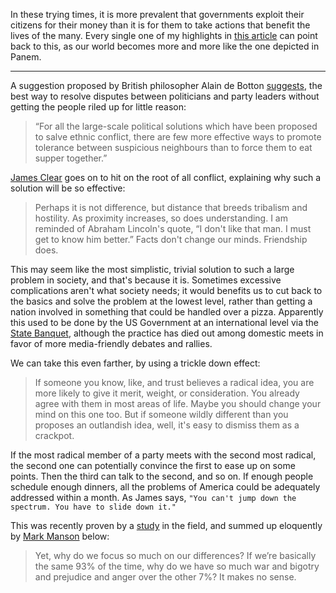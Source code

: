 
In these trying times, it is more prevalent that governments exploit their citizens for their money than it is for them to take actions that benefit the lives of the many. Every single one of my highlights in [this article](https://onezero.medium.com/everything-is-the-hunger-games-now-42161053708a) can point back to this, as our world becomes more and more like the one depicted in Panem.

---

A suggestion proposed by British philosopher Alain de Botton [suggests](https://www.amazon.com/gp/product/0307476820/ref=as_li_qf_asin_il_tl?ie=UTF8&tag=jamesclear-20&creative=9325&linkCode=as2&creativeASIN=0307476820&linkId=306f4d4e3fd84231369c91cd3be55c76), the best way to resolve disputes between politicians and party leaders without getting the people riled up for little reason:

> “For all the large-scale political solutions which have been proposed to salve ethnic conflict, there are few more effective ways to promote tolerance between suspicious neighbours than to force them to eat supper together.”
>

[James Clear](https://jamesclear.com/why-facts-dont-change-minds) goes on to hit on the root of all conflict, explaining why such a solution will be so effective:

> Perhaps it is not difference, but distance that breeds tribalism and hostility. As proximity increases, so does understanding. I am reminded of Abraham Lincoln's quote, “I don't like that man. I must get to know him better.” Facts don't change our minds. Friendship does.
>

This may seem like the most simplistic, trivial solution to such a large problem in society, and that's because it is. Sometimes excessive complications aren't what society needs; it would benefits us to cut back to the basics and solve the problem at the lowest level, rather than getting a nation involved in something that could be handled over a pizza. Apparently this used to be done by the US Government at an international level via the [State Banquet](https://en.wikipedia.org/wiki/State_banquet), although the practice has died out among domestic meets in favor of more media-friendly debates and rallies.

We can take this even farther, by using a trickle down effect:

> If someone you know, like, and trust believes a radical idea, you are more likely to give it merit, weight, or consideration. You already agree with them in most areas of life. Maybe you should change your mind on this one too. But if someone wildly different than you proposes an outlandish idea, well, it's easy to dismiss them as a crackpot.
>

If the most radical member of a party meets with the second most radical, the second one can potentially convince the first to ease up on some points. Then the third can talk to the second, and so on. If enough people schedule enough dinners, all the problems of America could be adequately addressed within a month. As James says, `"You can't jump down the spectrum. You have to slide down it."`

This was recently proven by a [study](https://www.ncbi.nlm.nih.gov/pmc/articles/PMC6428189/) in the field, and summed up eloquently by [Mark Manson](https://markmanson.net/newsletters/mindfck-monday-49) below:

> Yet, why do we focus so much on our differences? If we’re basically the same 93% of the time, why do we have so much war and bigotry and prejudice and anger over the other 7%? It makes no sense.
>
